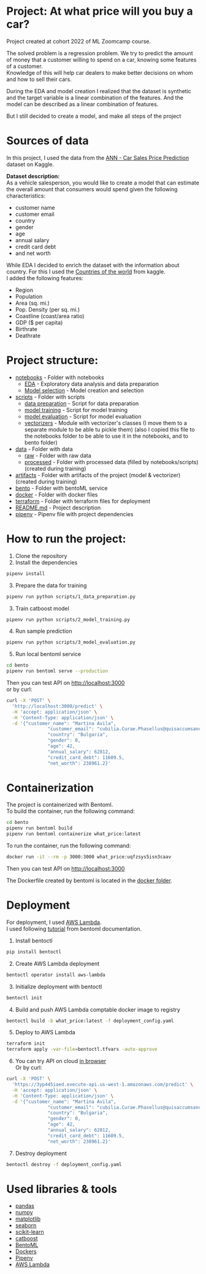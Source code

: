 # Project: At what price will you buy a car? 
Project created at cohort 2022 of ML Zoomcamp course.

The solved problem is a regression problem. We try to predict the amount of money that a customer willing to spend on a car, knowing some features of a customer.  
Knowledge of this will help car dealers to make better decisions on whom and how to sell their cars.

During the EDA and model creation I realized that the dataset is synthetic and the target variable is a linear combination of the features. And the model can be described as a linear combination of features.  

But I still decided to create a model, and make all steps of the project

# Sources of data
In this project, I used the data from the [ANN - Car Sales Price Prediction](https://www.kaggle.com/datasets/yashpaloswal/ann-car-sales-price-prediction) dataset on Kaggle.

**Dataset description:**  
As a vehicle salesperson, you would like to create a model that can estimate the overall amount that consumers would spend given the following characteristics:
- customer name
- customer email
- country
- gender
- age
- annual salary
- credit card debt
- and net worth

While EDA I decided to enrich the dataset with the information about country. For this I used the [Countries of the world](https://www.kaggle.com/datasets/fernandol/countries-of-the-world) from kaggle.  
I added the following features:
- Region
- Population
- Area (sq. mi.)
- Pop. Density (per sq. mi.)
- Coastline (coast/area ratio)
- GDP ($ per capita)
- Birthrate
- Deathrate

# Project structure:
- [notebooks](notebooks) - Folder with notebooks
  - [EDA](<notebooks/1.%20EDA%20&%20data%20preparation.ipynb>) - Exploratory data analysis and data preparation
  - [Model selection](<notebooks/2.%20Model%20training.ipynb>) - Model creation and selection
- [scripts](scripts) - Folder with scripts
  - [data preparation](scripts/1_data_preparation.py) - Script for data preparation
  - [model training](scripts/2_model_training.py) - Script for model training
  - [model evaluation](scripts/3_model_evaluation.py) - Script for model evaluation
  - [vectorizers](scripts/vectorizers.py) - Module with vectorizer's classes (I move them to a separate module to be able tu pickle them) (also I copied this file to the notebooks folder to be able to use it in the notebooks, and to bento folder)
- [data](data) - Folder with data
  - [raw](data/raw) - Folder with raw data
  - [processed](data/processed) - Folder with processed data (filled by notebooks/scripts) (created during training)
- [artifacts](artefacts) - Folder with artifacts of the project (model & vectorizer)  (created during training)
- [bento](bento) - Folder with bentoML service
- [docker](docker) - Folder with docker files
- [terraform](terraform) - Folder with terraform files for deployment
- [README.md](README.md) - Project description
- [pipenv](Pipfile) - Pipenv file with project dependencies

# How to run the project:
1. Clone the repository
2. Install the dependencies
```bash
pipenv install
```
3. Prepare the data for training
```bash
pipenv run python scripts/1_data_preparation.py
```
3. Train catboost model
```bash
pipenv run python scripts/2_model_training.py
```
4. Run sample prediction
```bash
pipenv run python scripts/3_model_evaluation.py
```
5. Run local bentoml service
```bash
cd bento
pipenv run bentoml serve --production
```
Then you can test API on [http://localhost:3000](http://localhost:3000)  
or by curl:
```bash
curl -X 'POST' \
  'http://localhost:3000/predict' \
  -H 'accept: application/json' \
  -H 'Content-Type: application/json' \
  -d '{"customer_name": "Martina Avila",
               "customer_email": "cubilia.Curae.Phasellus@quisaccumsanconvallis.edu",
               "country": "Bulgaria",
               "gender": 0,
               "age": 42,
               "annual_salary": 62812,
               "credit_card_debt": 11609.5,
               "net_worth": 238961.2}'
```

# Containerization

The project is containerized with Bentoml.  
To build the container, run the following command:
```bash
cd bento
pipenv run bentoml build
pipenv run bentoml containerize what_price:latest
```
To run the container, run the following command:
```bash
docker run -it --rm -p 3000:3000 what_price:uqfzsys5isn3caav
```

Then you can test API on [http://localhost:3000](http://localhost:3000)

The Dockerfile created by bentoml is located in the [docker folder](docker).

# Deployment
For deployment, I used [AWS Lambda](https://aws.amazon.com/lambda/).  
I used following [tutorial](https://github.com/bentoml/aws-lambda-deploy) from bentoml documentation.
1. Install bentoctl
```bash
pip install bentoctl
```
2. Create AWS Lambda deployment
```bash
bentoctl operator install aws-lambda
```
3. Initialize deployment with bentoctl 
```bash
bentoctl init
```
4. Build and push AWS Lambda comptable docker image to registry
```bash
bentoctl build -b what_price:latest -f deployment_config.yaml
```
5. Deploy to AWS Lambda
```bash
terraform init
terraform apply -var-file=bentoctl.tfvars -auto-approve
```
6. You can try API on cloud [in browser](https://3yp445iaed.execute-api.us-west-1.amazonaws.com/)    
Or by curl:
```bash
curl -X 'POST' \
  'https://3yp445iaed.execute-api.us-west-1.amazonaws.com/predict' \
  -H 'accept: application/json' \
  -H 'Content-Type: application/json' \
  -d '{"customer_name": "Martina Avila",
               "customer_email": "cubilia.Curae.Phasellus@quisaccumsanconvallis.edu",
               "country": "Bulgaria",
               "gender": 0,
               "age": 42,
               "annual_salary": 62812,
               "credit_card_debt": 11609.5,
               "net_worth": 238961.2}'
```
7. Destroy deployment
```bash
bentoctl destroy -f deployment_config.yaml
```



# Used libraries & tools
- [pandas](https://pandas.pydata.org/)
- [numpy](https://numpy.org/)
- [matplotlib](https://matplotlib.org/)
- [seaborn](https://seaborn.pydata.org/)
- [scikit-learn](https://scikit-learn.org/stable/)
- [catboost](https://catboost.ai/)
- [BentoML](https://bentoml.org/)
- [Dockers](https://www.docker.com/)
- [Pipenv](https://pypi.org/project/pipenv/)
- [AWS Lambda](https://aws.amazon.com/lambda/)
